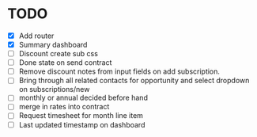# TODO

 - [x] Add router
 - [x] Summary dashboard
 - [ ] Discount create sub css
 - [ ] Done state on send contract
 - [ ] Remove discount notes from input fields on add subscription.
 - [ ] Bring through all related contacts for opportunity and select dropdown on subscriptions/new
 - [ ] monthly or annual decided before hand
 - [ ] merge in rates into contract
 - [ ] Request timesheet for month line item
 - [ ] Last updated timestamp on dashboard
